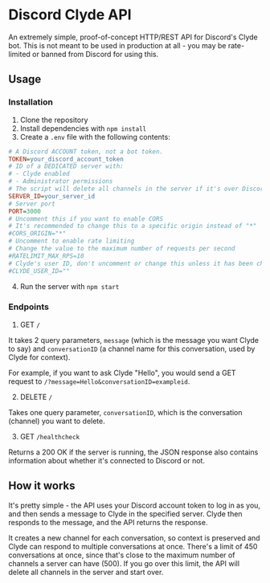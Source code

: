 # Discord Clyde API

An extremely simple, proof-of-concept HTTP/REST API for Discord's Clyde bot. This is not meant to be used in production at all - you may be rate-limited or banned from Discord for using this.

## Usage

### Installation

1. Clone the repository
2. Install dependencies with `npm install`
3. Create a `.env` file with the following contents:

```ini
# A Discord ACCOUNT token, not a bot token.
TOKEN=your_discord_account_token
# ID of a DEDICATED server with:
# - Clyde enabled
# - Administrator permissions
# The script will delete all channels in the server if it's over Discord's channel limit!
SERVER_ID=your_server_id
# Server port
PORT=3000
# Uncomment this if you want to enable CORS
# It's recommended to change this to a specific origin instead of "*"
#CORS_ORIGIN="*"
# Uncomment to enable rate limiting
# Change the value to the maximum number of requests per second
#RATELIMIT_MAX_RPS=10
# Clyde's user ID, don't uncomment or change this unless it has been changed by Discord
#CLYDE_USER_ID=""
```

4. Run the server with `npm start`

### Endpoints

1. GET `/`

It takes 2 query parameters, `message` (which is the message you want Clyde to say) and `conversationID` (a channel name for this conversation, used by Clyde for context).

For example, if you want to ask Clyde "Hello", you would send a GET request to `/?message=Hello&conversationID=exampleid`.

2. DELETE `/`

Takes one query parameter, `conversationID`, which is the conversation (channel) you want to delete.

3. GET `/healthcheck`

Returns a 200 OK if the server is running, the JSON response also contains information about whether it's connected to Discord or not.

## How it works

It's pretty simple - the API uses your Discord account token to log in as you, and then sends a message to Clyde in the specified server. Clyde then responds to the message, and the API returns the response.

It creates a new channel for each conversation, so context is preserved and Clyde can respond to multiple conversations at once. There's a limit of 450 conversations at once, since that's close to the maximum number of channels a server can have (500). If you go over this limit, the API will delete all channels in the server and start over.
